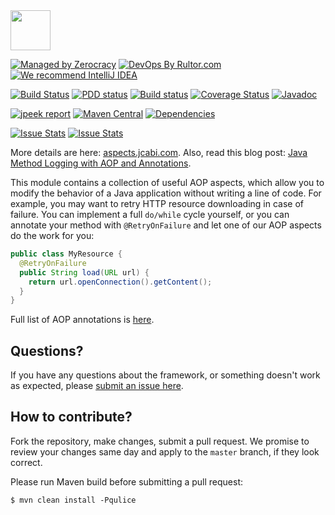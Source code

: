 <img src="http://img.jcabi.com/logo-square.png" width="64px" height="64px" />

[![Managed by Zerocracy](https://www.0crat.com/badge/C3RUBL5H9.svg)](http://www.0crat.com/p/C3RUBL5H9)
[![DevOps By Rultor.com](http://www.rultor.com/b/jcabi/jcabi-aspects)](http://www.rultor.com/p/jcabi/jcabi-aspects)
[![We recommend IntelliJ IDEA](http://img.teamed.io/intellij-idea-recommend.svg)](https://www.jetbrains.com/idea/)

[![Build Status](https://travis-ci.org/jcabi/jcabi-aspects.svg?branch=master)](https://travis-ci.org/jcabi/jcabi-aspects)
[![PDD status](http://www.0pdd.com/svg?name=jcabi/jcabi-aspects)](http://www.0pdd.com/p?name=jcabi/jcabi-aspects)
[![Build status](https://ci.appveyor.com/api/projects/status/ut87e89ykj3v269x/branch/master?svg=true)](https://ci.appveyor.com/project/yegor256/jcabi-aspects/branch/master)
[![Coverage Status](https://coveralls.io/repos/jcabi/jcabi-aspects/badge.svg?branch=master&service=github)](https://coveralls.io/github/jcabi/jcabi-aspects?branch=master)
[![Javadoc](https://javadoc.io/badge/com.jcabi/jcabi-aspects.svg)](http://www.javadoc.io/doc/com.jcabi/jcabi-aspects)

[![jpeek report](http://i.jpeek.org/com.jcabi/jcabi-aspects/badge.svg)](http://i.jpeek.org/com.jcabi/jcabi-aspects/)
[![Maven Central](https://maven-badges.herokuapp.com/maven-central/com.jcabi/jcabi-aspects/badge.svg)](https://maven-badges.herokuapp.com/maven-central/com.jcabi/jcabi-aspects)
[![Dependencies](https://www.versioneye.com/user/projects/561ac498a193340f3200105a/badge.svg?style=flat)](https://www.versioneye.com/user/projects/561ac498a193340f3200105a)

[![Issue Stats](http://issuestats.com/github/jcabi/jcabi-aspects/badge/issue)](http://issuestats.com/github/jcabi/jcabi-aspects)
[![Issue Stats](http://issuestats.com/github/jcabi/jcabi-aspects/badge/pr)](http://issuestats.com/github/jcabi/jcabi-aspects)

More details are here: [aspects.jcabi.com](http://aspects.jcabi.com/index.html).
Also, read this blog post: [Java Method Logging with AOP and Annotations](http://www.yegor256.com/2014/06/01/aop-aspectj-java-method-logging.html).

This module contains a collection of useful AOP aspects, which
allow you to modify the behavior of a Java application without
writing a line of code. For example, you may want to retry HTTP
resource downloading in case of failure. You can implement a full
`do/while` cycle yourself, or you can annotate your method with
`@RetryOnFailure` and let one of our AOP aspects do the work for you:

```java
public class MyResource {
  @RetryOnFailure
  public String load(URL url) {
    return url.openConnection().getContent();
  }
}
```

Full list of AOP annotations is [here](http://aspects.jcabi.com/).

## Questions?

If you have any questions about the framework, or something doesn't work as expected,
please [submit an issue here](https://github.com/jcabi/jcabi-aspects/issues/new).

## How to contribute?

Fork the repository, make changes, submit a pull request.
We promise to review your changes same day and apply to
the `master` branch, if they look correct.

Please run Maven build before submitting a pull request:

```
$ mvn clean install -Pqulice
```

